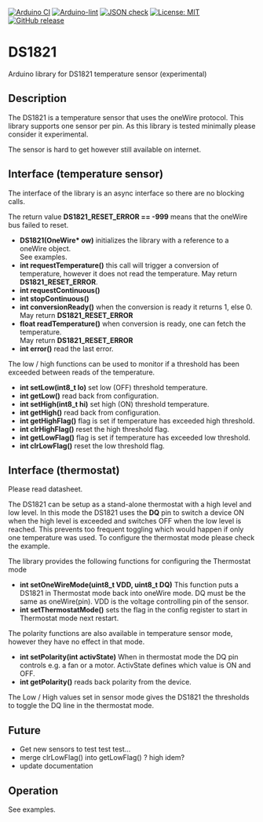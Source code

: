 
[![Arduino CI](https://github.com/RobTillaart/DS1821/workflows/Arduino%20CI/badge.svg)](https://github.com/marketplace/actions/arduino_ci)
[![Arduino-lint](https://github.com/RobTillaart/DS1821/actions/workflows/arduino-lint.yml/badge.svg)](https://github.com/RobTillaart/DS1821/actions/workflows/arduino-lint.yml)
[![JSON check](https://github.com/RobTillaart/DS1821/actions/workflows/jsoncheck.yml/badge.svg)](https://github.com/RobTillaart/DS1821/actions/workflows/jsoncheck.yml)
[![License: MIT](https://img.shields.io/badge/license-MIT-green.svg)](https://github.com/RobTillaart/DS1821/blob/master/LICENSE)
[![GitHub release](https://img.shields.io/github/release/RobTillaart/DS1821.svg?maxAge=3600)](https://github.com/RobTillaart/DS1821/releases)


# DS1821

Arduino library for DS1821 temperature sensor (experimental)


## Description

The DS1821 is a temperature sensor that uses the oneWire protocol.
This library supports one sensor per pin.
As this library is tested minimally please consider it experimental.

The sensor is hard to get however still available on internet.


## Interface (temperature sensor)

The interface of the library is an async interface so there are no blocking calls.

The return value **DS1821_RESET_ERROR == -999** means that the oneWire bus failed to reset.

- **DS1821(OneWire\* ow)** initializes the library with a reference to a oneWire object.  
See examples.
- **int requestTemperature()** this call will trigger a conversion of temperature,
however it does not read the temperature. May return **DS1821_RESET_ERROR**.
- **int requestContinuous()**
- **int stopContinuous()**
- **int conversionReady()** when the conversion is ready it returns 1, else 0.  
May return **DS1821_RESET_ERROR**
- **float readTemperature()** when conversion is ready, one can fetch the temperature.  
May return **DS1821_RESET_ERROR**
- **int error()** read the last error.

The low / high functions can be used to monitor if a threshold has been exceeded
between reads of the temperature.

- **int setLow(int8_t lo)** set low (OFF) threshold temperature.
- **int getLow()** read back from configuration.
- **int setHigh(int8_t hi)** set high (ON) threshold temperature.
- **int getHigh()** read back from configuration.
- **int getHighFlag()** flag is set if temperature has exceeded high threshold.
- **int clrHighFlag()** reset the high threshold flag.
- **int getLowFlag()** flag is set if temperature has exceeded low threshold.
- **int clrLowFlag()** reset the low threshold flag.


## Interface (thermostat)

Please read datasheet.

The DS1821 can be setup as a stand-alone thermostat with a high level and low level.
In this mode the DS1821 uses the **DQ** pin to switch a device ON when the high level
is exceeded and switches OFF when the low level is reached. 
This prevents too frequent toggling which would happen if only one temperature was used.
To configure the thermostat mode please check the example.

The library provides the following functions for configuring the Thermostat mode

- **int setOneWireMode(uint8_t VDD, uint8_t DQ)** 
This function puts a DS1821 in Thermostat mode back into oneWire mode.
DQ must be the same as oneWire(pin). 
VDD is the voltage controlling pin of the sensor. 
- **int setThermostatMode()** sets the flag in the config register to start in 
Thermostat mode next restart.

The polarity functions are also available in temperature sensor mode,
however they have no effect in that mode.

- **int setPolarity(int activState)** When in thermostat mode the DQ pin controls e.g.
a fan or a motor. ActivState defines which value is ON and OFF.
- **int getPolarity()** reads back polarity from the device.

The Low / High values set in sensor mode gives the DS1821 the thresholds 
to toggle the DQ line in the thermostat mode.


## Future

- Get new sensors to test test test...
- merge clrLowFlag() into getLowFlag() ? high idem?
- update documentation


## Operation

See examples.


